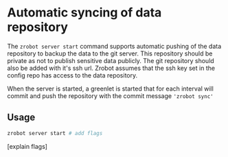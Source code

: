 # Automatic syncing of data repository

The `zrobot server start` command supports automatic pushing of the data repository to backup the data to the git server.
This repository should be private as not to publish sensitive data publicly.
The git repository should also be added with it's ssh url. Zrobot assumes that the ssh key set in the config repo has access to the data repository.

When the server is started, a greenlet is started that for each interval will commit and push the repository with the commit message `'zrobot sync'`

## Usage

```bash
zrobot server start # add flags
```

[explain flags]
